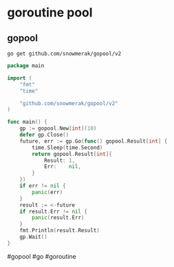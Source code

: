# goroutine pool

## gopool

`go get github.com/snowmerak/gopool/v2`

```go
package main

import (
	"fmt"
	"time"

	"github.com/snowmerak/gopool/v2"
)

func main() {
	gp := gopool.New[int](10)
	defer gp.Close()
	future, err := gp.Go(func() gopool.Result[int] {
		time.Sleep(time.Second)
		return gopool.Result[int]{
			Result: 1,
			Err:    nil,
		}
	})
	if err != nil {
		panic(err)
	}
	result := <-future
	if result.Err != nil {
		panic(result.Err)
	}
	fmt.Println(result.Result)
	gp.Wait()
}
```

#gopool #go #goroutine